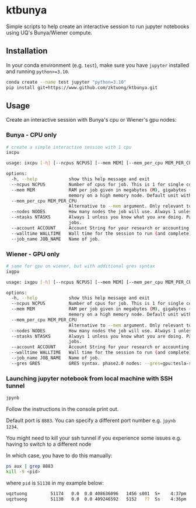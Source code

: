 # ktbunya
Simple scripts to help create an interactive session to run jupyter notebooks using UQ's Bunya/Wiener compute.


## Installation

In your conda environment (e.g. `test`), make sure you have `jupyter` installed and running `python>=3.10`.
```bash
conda create --name test jupyter "python=3.10"
pip install git+https://www.github.com/zktuong/ktbunya.git
```

## Usage

Create an interactive session with Bunya's cpu or Wiener's gpu nodes:

### Bunya - CPU only
```bash
# create a simple interactive session with 1 cpu
ixcpu
```

```bash
usage: ixcpu [-h] [--ncpus NCPUS] [--mem MEM] [--mem_per_cpu MEM_PER_CPU] [--nodes NODES] [--ntasks NTASKS] [--account ACCOUNT] [--walltime WALLTIME] [--job_name JOB_NAME]

options:
  -h, --help            show this help message and exit
  --ncpus NCPUS         Number of cpus for job. This is 1 for single core jobs, number of cores for multi core jobs, and 1 for MPI jobs. This can be undertstood as `OMP_NUM_THREADS`.
  --mem MEM             RAM per job given in megabytes (M), gigabytes (G), or terabytes (T). Ask for 2000000M to get the maximum memory on a standard node. Ask for 4000000M to get the maximum
                        memory on a high memory node. Default unit without specifying is in megabytes.
  --mem_per_cpu MEM_PER_CPU
                        Alternative to --mem argument. Only relevant to MPI jobs. Passes to `-mem-per-cpu`.
  --nodes NODES         How many nodes the job will use. Always 1 unless you know what you are doing.
  --ntasks NTASKS       Always 1 unless you know what you are doing. Passes to `--ntasks-per-node`. This is 1 for single core jobs and multi core jobs. This is 96 (or less if single node) for MPI
                        jobs.
  --account ACCOUNT     Account String for your research or accounting group. All Account Strings start with `a_`. Use the `groups` command to list your groups.
  --walltime WALLTIME   Wall time for the session to run (and complete).
  --job_name JOB_NAME   Name of job.
```

### Wiener - GPU only
```bash
# same for gpu on wiener, but with additional gres syntax
ixgpu
```

```bash
usage: ixgpu [-h] [--ncpus NCPUS] [--mem MEM] [--mem_per_cpu MEM_PER_CPU] [--nodes NODES] [--ntasks NTASKS] [--account ACCOUNT] [--walltime WALLTIME] [--job_name JOB_NAME] [--gres GRES]

options:
  -h, --help            show this help message and exit
  --ncpus NCPUS         Number of cpus for job. This is 1 for single core jobs, number of cores for multi core jobs, and 1 for MPI jobs. This can be undertstood as `OMP_NUM_THREADS`.
  --mem MEM             RAM per job given in megabytes (M), gigabytes (G), or terabytes (T). Ask for 2000000M to get the maximum memory on a standard node. Ask for 4000000M to get the maximum
                        memory on a high memory node. Default unit without specifying is in megabytes.
  --mem_per_cpu MEM_PER_CPU
                        Alternative to --mem argument. Only relevant to MPI jobs. Passes to `-mem-per-cpu`.
  --nodes NODES         How many nodes the job will use. Always 1 unless you know what you are doing.
  --ntasks NTASKS       Always 1 unless you know what you are doing. Passes to `--ntasks-per-node`. This is 1 for single core jobs and multi core jobs. This is 96 (or less if single node) for MPI
                        jobs.
  --account ACCOUNT     Account String for your research or accounting group. All Account Strings start with `a_`. Use the `groups` command to list your groups.
  --walltime WALLTIME   Wall time for the session to run (and complete).
  --job_name JOB_NAME   Name of job.
  --gres GRES           GRES syntax. phase2.0 nodes: --gres=gpu:tesla-smx2:4 phase1.0 nodes: --gres=gpu:tesla:2 any(default) nodes: --gres=gpu:1
```

### Launching jupyter notebook from local machine with SSH tunnel
```bash
jpynb
```

Follow the instructions in the console print out.

Default port is `8883`. You can specify a different port number e.g. `jpynb 1234`.

You might need to kill your ssh tunnel if you experience some issues e.g. having to switch to a different node

In which case, you have to do this manually:

```bash
ps aux | grep 8883
kill -9 <pid>
```
where `pid` is `51138` in my example below:

```bash
uqztuong         51174   0.0  0.0 408636096   1456 s001  S+    4:37pm   0:00.00 grep 8883
uqztuong         51138   0.0  0.0 409246592   5152   ??  Ss    4:36pm   0:00.04 ssh -N -f -L 8883:bun050.hpc.net.uq.edu.au:8883 uqztuong@bunya.rcc.uq.edu.au
````
